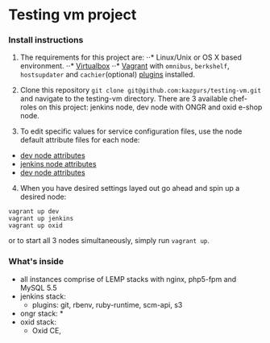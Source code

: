 # Testing vm project

### Install instructions
1. The requirements for this project are:
⋅⋅* Linux/Unix or OS X based environment.
⋅⋅* [Virtualbox](https://www.virtualbox.org/wiki/Downloads)
⋅⋅* [Vagrant](https://www.vagrantup.com/downloads.html) with `omnibus`, `berkshelf`, `hostsupdater` and `cachier`(optional) [plugins](http://docs.vagrantup.com/v2/plugins/usage.html) installed.
         
2. Clone this repository `git clone git@github.com:kazgurs/testing-vm.git` and navigate to the testing-vm directory. There are 3 available chef-roles on this project: jenkins node, dev node with ONGR and oxid e-shop node. 

3. To edit specific values for service configuration files, use the node default attribute files for each node:
* [dev node attributes](cookbooks/dev/attributes/default.rb)
* [jenkins node attributes](cookbooks/myjenkins/attributes/default.rb)
* [dev node attributes](cookbooks/oxideshop/attributes/default.rb)

4. When you have desired settings layed out go ahead and spin up a desired node:
```
vagrant up dev
vagrant up jenkins
vagrant up oxid
```
or to start all 3 nodes simultaneously, simply run `vagrant up`. 
### What's inside

* all instances comprise of LEMP stacks with nginx, php5-fpm and MySQL 5.5
* jenkins stack:
    * plugins: git, rbenv, ruby-runtime, scm-api, s3
* ongr stack:
    * 
* oxid stack:
    * Oxid CE, 
